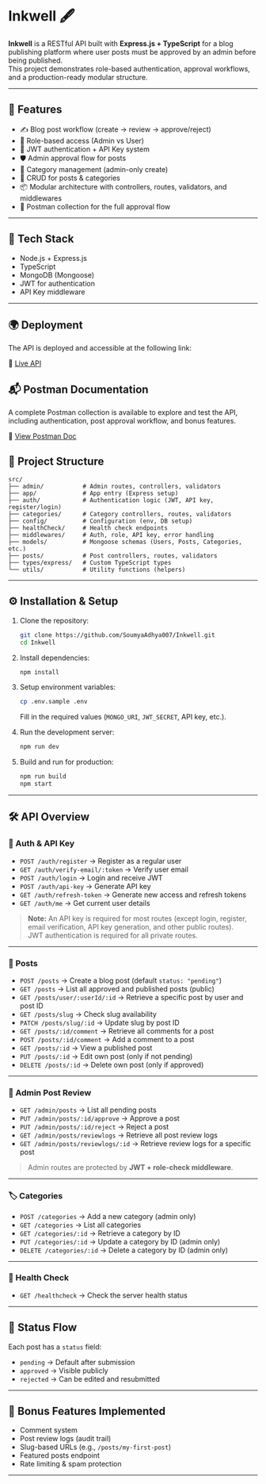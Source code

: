 # Inkwell 🖋️

**Inkwell** is a RESTful API built with **Express.js + TypeScript** for a blog publishing platform where user posts must be approved by an admin before being published.  
This project demonstrates role-based authentication, approval workflows, and a production-ready modular structure.

---

## 🚀 Features

- ✍️ Blog post workflow (create → review → approve/reject)
- 👤 Role-based access (Admin vs User)
- 🔑 JWT authentication + API Key system
- 🛡️ Admin approval flow for posts
- 📂 Category management (admin-only create)
- 📄 CRUD for posts & categories
- 📦 Modular architecture with controllers, routes, validators, and middlewares
- 📄 Postman collection for the full approval flow

---

## 🧰 Tech Stack

- Node.js + Express.js
- TypeScript
- MongoDB (Mongoose)
- JWT for authentication
- API Key middleware

---

## 🌍 Deployment

The API is deployed and accessible at the following link:

🔗 [Live API](https://inkwell-7c0c.onrender.com/)

## 📬 Postman Documentation

A complete Postman collection is available to explore and test the API, including authentication, post approval workflow, and bonus features.

🔗 [View Postman Doc](https://documenter.getpostman.com/view/25611287/2sB3HnMLqu)

## 📂 Project Structure

```
src/
├── admin/           # Admin routes, controllers, validators
├── app/             # App entry (Express setup)
├── auth/            # Authentication logic (JWT, API key, register/login)
├── categories/      # Category controllers, routes, validators
├── config/          # Configuration (env, DB setup)
├── healthCheck/     # Health check endpoints
├── middlewares/     # Auth, role, API key, error handling
├── models/          # Mongoose schemas (Users, Posts, Categories, etc.)
├── posts/           # Post controllers, routes, validators
├── types/express/   # Custom TypeScript types
└── utils/           # Utility functions (helpers)
```

---

## ⚙️ Installation & Setup

1. Clone the repository:

   ```bash
   git clone https://github.com/SoumyaAdhya007/Inkwell.git
   cd Inkwell
   ```

2. Install dependencies:

   ```bash
   npm install
   ```

3. Setup environment variables:

   ```bash
   cp .env.sample .env
   ```

   Fill in the required values (`MONGO_URI`, `JWT_SECRET`, API key, etc.).

4. Run the development server:

   ```bash
   npm run dev
   ```

5. Build and run for production:
   ```bash
   npm run build
   npm start
   ```

---

## 🛠️ API Overview

### 🔐 Auth & API Key

- `POST /auth/register` → Register as a regular user
- `GET /auth/verify-email/:token` → Verify user email
- `POST /auth/login` → Login and receive JWT
- `POST /auth/api-key` → Generate API key
- `GET /auth/refresh-token` → Generate new access and refresh tokens
- `GET /auth/me` → Get current user details

> **Note:** An API key is required for most routes (except login, register, email verification, API key generation, and other public routes).  
> JWT authentication is required for all private routes.

---

### 📝 Posts

- `POST /posts` → Create a blog post (default `status: "pending"`)
- `GET /posts` → List all approved and published posts (public)
- `GET /posts/user/:userId/:id` → Retrieve a specific post by user and post ID
- `GET /posts/slug` → Check slug availability
- `PATCH /posts/slug/:id` → Update slug by post ID
- `GET /posts/:id/comment` → Retrieve all comments for a post
- `POST /posts/:id/comment` → Add a comment to a post
- `GET /posts/:id` → View a published post
- `PUT /posts/:id` → Edit own post (only if not pending)
- `DELETE /posts/:id` → Delete own post (only if approved)

---

### 🔎 Admin Post Review

- `GET /admin/posts` → List all pending posts
- `PUT /admin/posts/:id/approve` → Approve a post
- `PUT /admin/posts/:id/reject` → Reject a post
- `GET /admin/posts/reviewlogs` → Retrieve all post review logs
- `GET /admin/posts/reviewlogs/:id` → Retrieve review logs for a specific post

> Admin routes are protected by **JWT + role-check middleware**.

---

### 🏷️ Categories

- `POST /categories` → Add a new category (admin only)
- `GET /categories` → List all categories
- `GET /categories/:id` → Retrieve a category by ID
- `PUT /categories/:id` → Update a category by ID (admin only)
- `DELETE /categories/:id` → Delete a category by ID (admin only)

---

### 🏥 Health Check

- `GET /healthcheck` → Check the server health status

---

## 🔄 Status Flow

Each post has a `status` field:

- `pending` → Default after submission
- `approved` → Visible publicly
- `rejected` → Can be edited and resubmitted

---

## 🧠 Bonus Features Implemented

- Comment system
- Post review logs (audit trail)
- Slug-based URLs (e.g., `/posts/my-first-post`)
- Featured posts endpoint
- Rate limiting & spam protection

---
